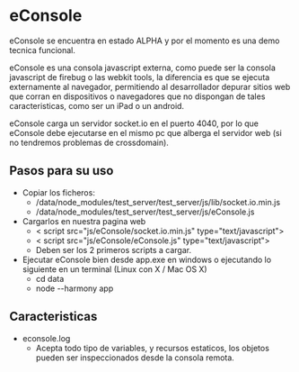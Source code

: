 eConsole
========

eConsole se encuentra en estado ALPHA y por el momento es una demo tecnica funcional.

eConsole es una consola javascript externa, como puede ser la consola javascript de firebug o 
las webkit tools, la diferencia es que se ejecuta externamente al navegador, permitiendo al 
desarrollador depurar sitios web que corran en dispositivos o navegadores que no dispongan de 
tales caracteristicas, como ser un iPad o un android.

eConsole carga un servidor socket.io en el puerto 4040, por lo que eConsole debe ejecutarse en 
el mismo pc que alberga el servidor web (si no tendremos problemas de crossdomain).

Pasos para su uso
-----------------

- Copiar los ficheros:
  - /data/node_modules/test_server/test_server/js/lib/socket.io.min.js
  - /data/node_modules/test_server/test_server/js/eConsole.js  
- Cargarlos en nuestra pagina web
  - < script src="js/eConsole/socket.io.min.js" type="text/javascript"></script>
  - < script src="js/eConsole/eConsole.js" type="text/javascript"></script>
  - Deben ser los 2 primeros scripts a cargar.
- Ejecutar eConsole bien desde app.exe en windows o ejecutando lo siguiente en un terminal (Linux con X / Mac OS X)
  - cd data
  - node --harmony app

Caracteristicas
---------------

- econsole.log
  - Acepta todo tipo de variables, y recursos estaticos, los objetos pueden ser inspeccionados desde la consola remota.
